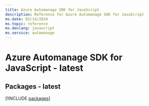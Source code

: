 ```yaml
---
title: Azure Automanage SDK for JavaScript
description: Reference for Azure Automanage SDK for JavaScript
ms.date: 03/14/2024
ms.topic: reference
ms.devlang: javascript
ms.service: automanage
---
```

# Azure Automanage SDK for JavaScript - latest
## Packages - latest
[!INCLUDE [packages](automanage-index.md)]